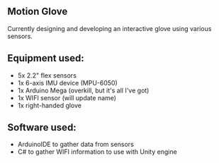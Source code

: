 ## Motion Glove

Currently designing and developing an interactive glove using various sensors.

## Equipment used:

-  5x 2.2" flex sensors
-  1x 6-axis IMU device (MPU-6050)
-  1x Arduino Mega (overkill, but it's all I've got)
-  1x WIFI sensor (will update name)
-  1x right-handed glove

## Software used:

- ArduinoIDE to gather data from sensors
- C# to gather WIFI information to use with Unity engine